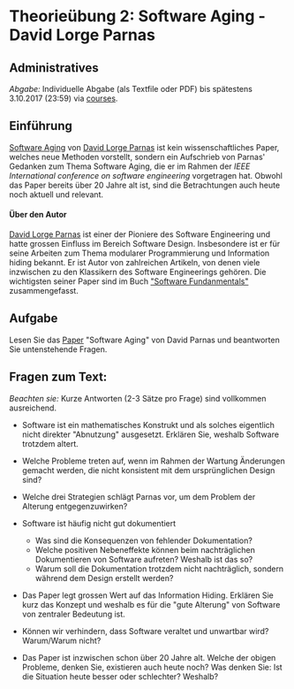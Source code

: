 # Theorie&uuml;bung 2:  Software Aging - David Lorge Parnas

## Administratives

*Abgabe:* Individuelle Abgabe (als Textfile oder PDF) bis sp&auml;testens 3.10.2017 (23:59) via [courses](https://courses.cs.unibas.ch). 


## Einf&uuml;hrung
[Software Aging](http://www.inf.ed.ac.uk/teaching/courses/seoc/2004_2005/resources/bullet11.pdf) von [David Lorge Parnas](https://en.wikipedia.org/wiki/David_Parnas) ist kein wissenschaftliches Paper, welches neue Methoden vorstellt, sondern ein Aufschrieb von Parnas' Gedanken zum Thema Software Aging, 
die er im Rahmen der *IEEE International conference on software engineering* vorgetragen hat. Obwohl das Paper bereits &uuml;ber 20 Jahre alt ist, sind die Betrachtungen auch heute noch aktuell und relevant.

#### &Uuml;ber den Autor

[David Lorge Parnas](https://en.wikipedia.org/wiki/David_Parnas) ist einer der Pioniere des Software Engineering und hatte grossen Einfluss im Bereich Software Design. Insbesondere ist er f&uuml;r seine Arbeiten zum Thema modularer Programmierung und Information hiding bekannt. Er ist Autor von zahlreichen Artikeln, von denen viele  inzwischen zu den Klassikern des Software Engineerings geh&ouml;ren. Die wichtigsten seiner Paper sind im Buch ["Software Fundanmentals"](https://www.amazon.com/Software-Fundamentals-Collected-Papers-Parnas/dp/0201703696) zusammengefasst.


## Aufgabe
Lesen Sie das [Paper](http://www.inf.ed.ac.uk/teaching/courses/seoc/2004_2005/resources/bullet11.pdf) "Software Aging" von David Parnas und beantworten Sie untenstehende Fragen. 


## Fragen zum Text:

*Beachten sie:* Kurze Antworten (2-3 S&auml;tze pro Frage) sind vollkommen ausreichend.  

* Software ist ein mathematisches Konstrukt und als solches eigentlich nicht direkter "Abnutzung" ausgesetzt. Erkl&auml;ren Sie, weshalb Software trotzdem altert.
* Welche Probleme treten auf, wenn im Rahmen der Wartung &Auml;nderungen gemacht werden, die nicht konsistent mit dem urspr&uuml;nglichen Design sind?
* Welche drei Strategien schl&auml;gt Parnas vor, um dem Problem der Alterung entgegenzuwirken?
* Software ist h&auml;ufig nicht gut dokumentiert
    * Was sind die Konsequenzen von fehlender Dokumentation?
    * Welche positiven Nebeneffekte k&ouml;nnen beim nachtr&auml;glichen Dokumentieren von Software aufreten? Weshalb ist das so?
    * Warum soll die Dokumentation trotzdem nicht nachtr&auml;glich, sondern w&auml;hrend dem Design erstellt werden?
* Das Paper legt grossen Wert auf das Information Hiding. Erkl&auml;ren Sie kurz das Konzept und weshalb es f&uuml;r die "gute Alterung" von Software von zentraler Bedeutung ist. 

* K&ouml;nnen wir verhindern, dass Software veraltet und unwartbar wird? Warum/Warum nicht?
* Das Paper ist inzwischen schon &uuml;ber 20 Jahre alt. Welche der obigen Probleme, denken Sie, existieren auch heute noch? Was denken Sie: Ist die Situation heute besser oder schlechter? Weshalb?


